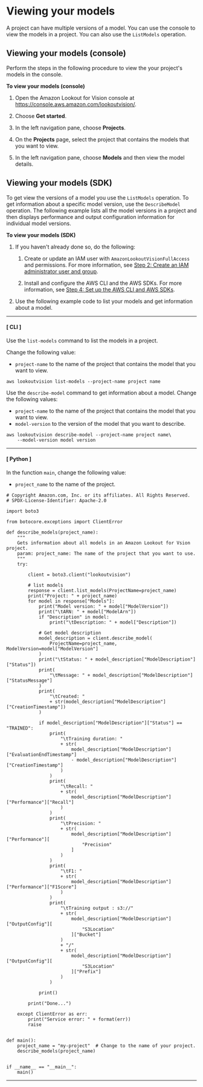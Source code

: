 # Viewing your models<a name="view-models"></a>

A project can have multiple versions of a model\. You can use the console to view the models in a project\. You can also use the `ListModels` operation\.

## Viewing your models \(console\)<a name="view-models-console"></a>

Perform the steps in the following procedure to view the your project's models in the console\. 

**To view your models \(console\)**

1. Open the Amazon Lookout for Vision console at [ https://console\.aws\.amazon\.com/lookoutvision/]( https://console.aws.amazon.com/lookoutvision/)\.

1. Choose **Get started**\. 

1. In the left navigation pane, choose **Projects**\. 

1. On the **Projects** page, select the project that contains the models that you want to view\.

1. In the left navigation pane, choose **Models** and then view the model details\.

## Viewing your models \(SDK\)<a name="view-models-sdk"></a>

To get view the versions of a model you use the `ListModels` operation\. To get information about a specific model version, use the `DescribeModel` operation\. The following example lists all the model versions in a project and then displays performance and output configuration information for individual model versions\.

**To view your models \(SDK\)**

1. If you haven't already done so, do the following:

   1. Create or update an IAM user with `AmazonLookoutVisionFullAccess` and permissions\. For more information, see [Step 2: Create an IAM administrator user and group](su-account-user.md)\.

   1. Install and configure the AWS CLI and the AWS SDKs\. For more information, see [Step 4: Set up the AWS CLI and AWS SDKs](su-awscli-sdk.md)\.

1. Use the following example code to list your models and get information about a model\.

------
#### [ CLI ]

   Use the `list-models` command to list the models in a project\.

   Change the following value:
   + `project-name` to the name of the project that contains the model that you want to view\.

   ```
   aws lookoutvision list-models --project-name project name
   ```

   Use the `describe-model` command to get information about a model\. Change the following values:
   + `project-name` to the name of the project that contains the model that you want to view\.
   + `model-version` to the version of the model that you want to describe\.

   ```
   aws lookoutvision describe-model --project-name project name\
       --model-version model version
   ```

------
#### [ Python ]

   In the function `main`, change the following value:
   + `project_name` to the name of the project\. 

   ```
   # Copyright Amazon.com, Inc. or its affiliates. All Rights Reserved.
   # SPDX-License-Identifier: Apache-2.0
   
   import boto3
   
   from botocore.exceptions import ClientError
   
   def describe_models(project_name):
       """
       Gets information about all models in an Amazon Lookout for Vsion project.
       param: project_name: The name of the project that you want to use.
       """
       try:
   
           client = boto3.client("lookoutvision")
   
           # list models
           response = client.list_models(ProjectName=project_name)
           print("Project: " + project_name)
           for model in response["Models"]:
               print("Model version: " + model["ModelVersion"])
               print("\tARN: " + model["ModelArn"])
               if "Description" in model:
                   print("\tDescription: " + model["Description"])
   
               # Get model description
               model_description = client.describe_model(
                   ProjectName=project_name, ModelVersion=model["ModelVersion"]
               )
               print("\tStatus: " + model_description["ModelDescription"]["Status"])
               print(
                   "\tMessage: " + model_description["ModelDescription"]["StatusMessage"]
               )
               print(
                   "\tCreated: "
                   + str(model_description["ModelDescription"]["CreationTimestamp"])
               )
   
               if model_description["ModelDescription"]["Status"] == "TRAINED":
                   print(
                       "\tTraining duration: "
                       + str(
                           model_description["ModelDescription"]["EvaluationEndTimestamp"]
                           - model_description["ModelDescription"]["CreationTimestamp"]
                       )
                   )
                   print(
                       "\tRecall: "
                       + str(
                           model_description["ModelDescription"]["Performance"]["Recall"]
                       )
                   )
                   print(
                       "\tPrecision: "
                       + str(
                           model_description["ModelDescription"]["Performance"][
                               "Precision"
                           ]
                       )
                   )
                   print(
                       "\tF1: "
                       + str(
                           model_description["ModelDescription"]["Performance"]["F1Score"]
                       )
                   )
                   print(
                       "\tTraining output : s3://"
                       + str(
                           model_description["ModelDescription"]["OutputConfig"][
                               "S3Location"
                           ]["Bucket"]
                       )
                       + "/"
                       + str(
                           model_description["ModelDescription"]["OutputConfig"][
                               "S3Location"
                           ]["Prefix"]
                       )
                   )
   
               print()
   
           print("Done...")
   
       except ClientError as err:
           print("Service error: " + format(err))
           raise
   
   
   def main():
       project_name = "my-project"  # Change to the name of your project.
       describe_models(project_name)
   
   
   if __name__ == "__main__":
       main()
   ```

------